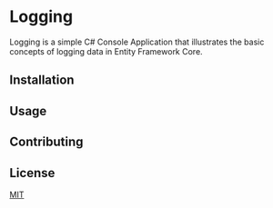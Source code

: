 # Logging

Logging is a simple C# Console Application that illustrates the basic concepts of logging data in Entity Framework Core.

## Installation



## Usage


## Contributing


## License
[MIT](https://choosealicense.com/licenses/mit/)